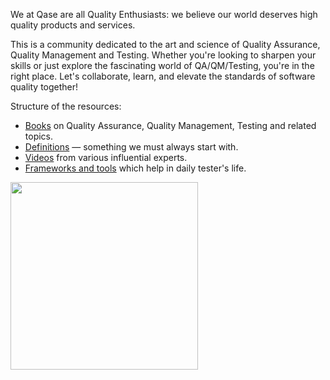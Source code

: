 We at Qase are all Quality Enthusiasts: we believe our world deserves high quality products and services.

This is a community dedicated to the art and science of Quality Assurance, Quality Management and Testing. Whether you're looking to sharpen your skills or just explore the fascinating world of QA/QM/Testing, you're in the right place. Let's collaborate, learn, and elevate the standards of software quality together!

Structure of the resources:

- [Books](books.md) on Quality Assurance, Quality Management, Testing and related topics.
- [Definitions](definitions.md) — something we must always start with.
- [Videos](videos.md) from various influential experts.
- [Frameworks and tools](tools.md) which help in daily tester's life.

<img src="https://d36r73waboa44k.cloudfront.net/2023/05/vsharovatov_this_face_in_marble_b14a01f0-3348-4dbd-9574-5f25984cb9bb.png" width=300>
